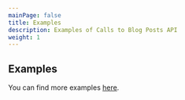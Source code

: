 ```yaml
---
mainPage: false
title: Examples
description: Examples of Calls to Blog Posts API
weight: 1
---
```


## Examples

You can find more examples [here](/docs/general/examples.html).

